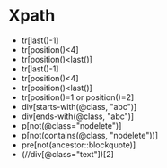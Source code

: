 # Xpath
- tr[last()-1]
- tr[position()<4]
- tr[position()<last()]
- tr[last()-1]
- tr[position()<4]
- tr[position()<last()]
- tr[position()=1 or position()=2]
- div[starts-with(@class, "abc")]
- div[ends-with(@class, "abc")]
- p[not(@class="nodelete")]
- p[not(contains(@class, "nodelete"))]
- pre[not(ancestor::blockquote)]
- (//div[@class="text"])[2]